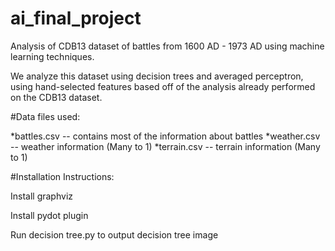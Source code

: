 ai_final_project
================

Analysis of CDB13 dataset of battles from 1600 AD - 1973 AD using machine learning techniques. 

We analyze this dataset using decision trees and averaged perceptron, using hand-selected features
based off of the analysis already performed on the CDB13 dataset.

#Data files used:

*battles.csv -- contains most of the information about battles
*weather.csv -- weather information (Many to 1)
*terrain.csv -- terrain information (Many to 1)

#Installation Instructions:

Install graphviz

Install pydot plugin

Run decision tree.py to output decision tree image